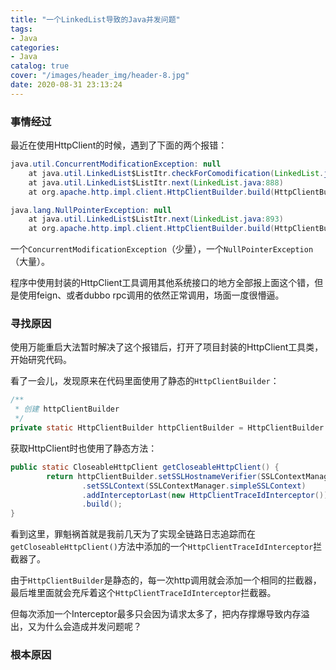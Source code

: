 ```yaml
---
title: "一个LinkedList导致的Java并发问题"
tags:
- Java
categories:
- Java
catalog: true
cover: "/images/header_img/header-8.jpg"
date: 2020-08-31 23:13:24
---
```


### 事情经过

最近在使用HttpClient的时候，遇到了下面的两个报错：

```java
java.util.ConcurrentModificationException: null
	at java.util.LinkedList$ListItr.checkForComodification(LinkedList.java:966)
	at java.util.LinkedList$ListItr.next(LinkedList.java:888)
	at org.apache.http.impl.client.HttpClientBuilder.build(HttpClientBuilder.java:1066)
```

```java
java.lang.NullPointerException: null
	at java.util.LinkedList$ListItr.next(LinkedList.java:893)
	at org.apache.http.impl.client.HttpClientBuilder.build(HttpClientBuilder.java:1066)
```

一个`ConcurrentModificationException`（少量），一个`NullPointerException`（大量）。

程序中使用封装的HttpClient工具调用其他系统接口的地方全部报上面这个错，但是使用feign、或者dubbo rpc调用的依然正常调用，场面一度很懵逼。

### 寻找原因

使用万能重启大法暂时解决了这个报错后，打开了项目封装的HttpClient工具类，开始研究代码。

看了一会儿，发现原来在代码里面使用了静态的`HttpClientBuilder`：

```java
/**
 * 创建 httpClientBuilder
 */
private static HttpClientBuilder httpClientBuilder = HttpClientBuilder.create();
```

获取HttpClient时也使用了静态方法：

```java
public static CloseableHttpClient getCloseableHttpClient() {
        return httpClientBuilder.setSSLHostnameVerifier(SSLContextManager.simpleHostnameVerifier)
                .setSSLContext(SSLContextManager.simpleSSLContext)
                .addInterceptorLast(new HttpClientTraceIdInterceptor())
                .build();
}
```

看到这里，罪魁祸首就是我前几天为了实现全链路日志追踪而在`getCloseableHttpClient()`方法中添加的一个`HttpClientTraceIdInterceptor`拦截器了。

由于`HttpClientBuilder`是静态的，每一次http调用就会添加一个相同的拦截器，最后堆里面就会充斥着这个`HttpClientTraceIdInterceptor`拦截器。

但每次添加一个Interceptor最多只会因为请求太多了，把内存撑爆导致内存溢出，又为什么会造成并发问题呢？

### 根本原因



